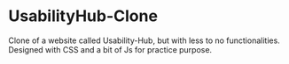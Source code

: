 # UsabilityHub-Clone
Clone of a website called Usability-Hub, but with less to no functionalities. Designed with CSS and a bit of Js for practice purpose.
